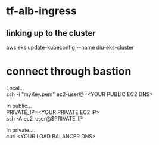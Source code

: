 # tf-alb-ingress

## linking up to the cluster
aws eks update-kubeconfig  --name diu-eks-cluster

# connect through bastion

Local...   
ssh -i "myKey.pem" ec2-user@=&lt;YOUR PUBLIC EC2 DNS&gt;   

In public...   
PRIVATE_IP=&lt;YOUR PRIVATE EC2 IP&gt;  
ssh -A ec2_user@$PRIVATE_IP  

In private....     
curl &lt;YOUR LOAD BALANCER DNS&gt;  